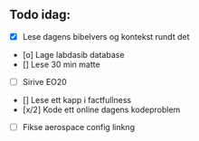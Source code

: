 ## Todo idag:

- [x] Lese dagens bibelvers og kontekst rundt det
- [o] Lage labdasib database
- [] Lese 30 min matte
- [ ] Sirive EO20
- [] Lese ett kapp i factfullness
- [x/2] Kode ett online dagens kodeproblem
- [ ] Fikse aerospace config linkng
